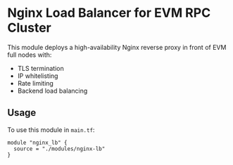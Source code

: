 # Nginx Load Balancer for EVM RPC Cluster

This module deploys a high-availability Nginx reverse proxy in front of EVM full nodes with:
- TLS termination
- IP whitelisting
- Rate limiting
- Backend load balancing

## Usage

To use this module in `main.tf`:

```hcl
module "nginx_lb" {
  source = "./modules/nginx-lb"
}
